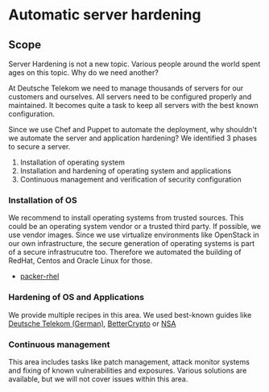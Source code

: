 # Automatic server hardening

## Scope

Server Hardening is not a new topic. Various people around the world spent ages on this topic. Why do we need another?

At Deutsche Telekom we need to manage thousands of servers for our customers and ourselves. All servers need to be configured properly and maintained. It becomes quite a task to keep all servers with the best known configuration.

Since we use Chef and Puppet to automate the deployment, why shouldn't we automate the server and application hardening? We identified 3 phases to secure a server.

1.  Installation of operating system
2.  Installation and hardening of operating system and applications
3.  Continuous management and verification of security configuration

### Installation of OS

We recommend to install operating systems from trusted sources. This could be an operating system vendor or a trusted third party. If possible, we use vendor images. Since we use virtualize environments like OpenStack in our own infrastructure, the secure generation of operating systems is part of a secure infrastrucutre too. Therefore we automated the building of RedHat, Centos and Oracle Linux for those.

* [packer-rhel](https://github.com/TelekomLabs/packer-rhel)

### Hardening of OS and Applications

We provide multiple recipes in this area. We used best-known guides like [Deutsche Telekom (German)](http://www.telekom.com/static/-/155996/7/technische-sicherheitsanforderungen-si), [BetterCrypto](https://bettercrypto.org/) or [NSA](http://www.nsa.gov/ia/_files/os/redhat/NSA_RHEL_5_GUIDE_v4.2.pdf)


### Continuous management

This area includes tasks like patch management, attack monitor systems and fixing of known vulnerabilities and exposures. Various solutions are available, but we will not cover issues within this area.

